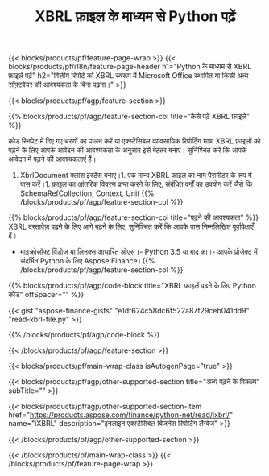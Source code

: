 ﻿---
title: XBRL फ़ाइल के माध्यम से Python पढ़ें
description: XBRL फ़ाइल पढ़ने के लिए नमूना कोड। Python आधारित एप्लिकेशन में बैच XBRL फ़ाइलें पढ़ने के लिए API उदाहरण कोड का उपयोग करें। 
url: /hi/python-net/read/xbrl/
family: finance
platformtag: python
feature: read
informat: XBRL
outformat: 
otherformats: 
---
{{< blocks/products/pf/feature-page-wrap >}}
{{< blocks/products/pf/i18n/feature-page-header h1="Python के माध्यम से XBRL फ़ाइलें पढ़ें" h2="वित्तीय रिपोर्ट को XBRL स्वरूप में Microsoft Office स्थापित या किसी अन्य सॉफ़्टवेयर की आवश्यकता के बिना पढ़ना।" >}}

{{< blocks/products/pf/agp/feature-section >}}

{{% blocks/products/pf/agp/feature-section-col title="कैसे पढ़ें XBRL फ़ाइलें" %}}

कोड स्निपेट में दिए गए चरणों का पालन करें या एक्स्टेंसिबल व्यावसायिक रिपोर्टिंग भाषा XBRL फ़ाइलों को पढ़ने के लिए आपके आवेदन की आवश्यकता के अनुसार इसे बेहतर बनाएं। सुनिश्चित करें कि आपके आवेदन में पढ़ने की आवश्यकताएं हैं।

1. XbrlDocument क्लास इंस्टेंस बनाएं।1. एक मान्य XBRL फ़ाइल का नाम पैरामीटर के रूप में पास करें।1. फ़ाइल का आंतरिक विवरण प्राप्त करने के लिए, संबंधित वर्गों का उपयोग करें जैसे कि SchemaRefCollection, Context, Unit
{{% /blocks/products/pf/agp/feature-section-col %}}

{{% blocks/products/pf/agp/feature-section-col title="पढ़ने की आवश्यकता" %}}
XBRL दस्तावेज़ पढ़ने के लिए आगे बढ़ने के लिए, सुनिश्चित करें कि आपके पास निम्नलिखित पूर्वापेक्षाएँ हैं। 
- माइक्रोसॉफ्ट विंडोज या लिनक्स आधारित ओएस।- Python 3.5 या बाद का।- आपके प्रोजेक्ट में संदर्भित Python के लिए Aspose.Finance।{{% /blocks/products/pf/agp/feature-section-col %}}

{{% blocks/products/pf/agp/code-block title="XBRL फ़ाइलें पढ़ने के लिए Python कोड" offSpacer="" %}}

{{< gist "aspose-finance-gists" "e1df624c58dc6f522a87f29ceb041dd9" "read-xbrl-file.py" >}}

{{% /blocks/products/pf/agp/code-block %}}

{{< /blocks/products/pf/agp/feature-section >}}

{{< blocks/products/pf/main-wrap-class isAutogenPage="true" >}}

{{< blocks/products/pf/agp/other-supported-section title="अन्य पढ़ने के विकल्प" subTitle="" >}}

{{< blocks/products/pf/agp/other-supported-section-item href="https://products.aspose.com/finance/python-net/read/ixbrl/" name="iXBRL" description="इनलाइन एक्स्टेंसिबल बिजनेस रिपोर्टिंग लैंग्वेज" >}}

{{< /blocks/products/pf/agp/other-supported-section >}}

{{< /blocks/products/pf/main-wrap-class >}}
{{< /blocks/products/pf/feature-page-wrap >}}